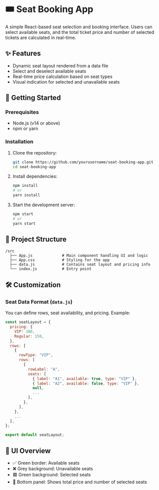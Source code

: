 
# 🎟️ Seat Booking App

A simple React-based seat selection and booking interface. Users can select available seats, and the total ticket price and number of selected tickets are calculated in real-time.

## ✨ Features

- Dynamic seat layout rendered from a data file
- Select and deselect available seats
- Real-time price calculation based on seat types
- Visual indication for selected and unavailable seats

## 🚀 Getting Started

### Prerequisites

- Node.js (v14 or above)
- npm or yarn

### Installation

1. Clone the repository:
   ```bash
   git clone https://github.com/yourusername/seat-booking-app.git
   cd seat-booking-app
   ```

2. Install dependencies:

   ```bash
   npm install
   # or
   yarn install
   ```

3. Start the development server:
   ```bash
   npm start
   # or
   yarn start
   ```

## 🧠 Project Structure

```
/src
  ├── App.js             # Main component handling UI and logic
  ├── App.css            # Styling for the app
  ├── data.js            # Contains seat layout and pricing info
  └── index.js           # Entry point
```

## 🛠️ Customization

### Seat Data Format (`data.js`)

You can define rows, seat availability, and pricing. Example:

```js
const seatLayout = {
  pricing: {
    VIP: 300,
    Regular: 150,
  },
  rows: [
    {
      rowType: "VIP",
      rows: [
        {
          rowLabel: "A",
          seats: [
            { label: "A1", available: true, type: "VIP" },
            { label: "A2", available: false, type: "VIP" },
            null,
            ...
          ],
        },
      ],
    },
    ...
  ],
};

export default seatLayout;
```

## 🎨 UI Overview

- ✅ Green border: Available seats
- ❌ Grey background: Unavailable seats
- 🟩 Green background: Selected seats
- 🧮 Bottom panel: Shows total price and number of selected seats
